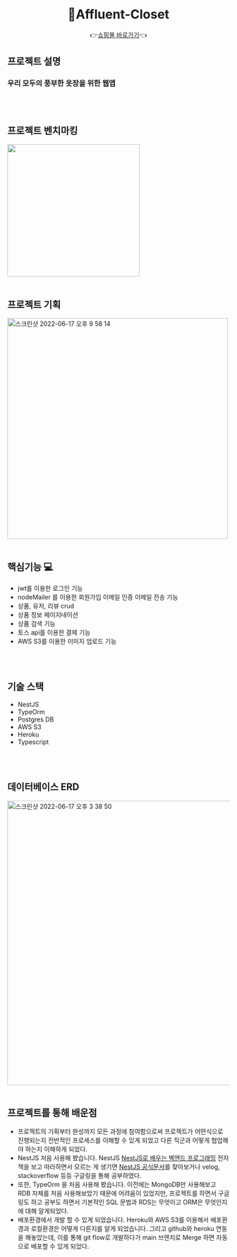 <div align = "center">

  # 🛒Affluent-Closet
  
  👉<a href="https://affluent-closet.netlify.app/">쇼핑몰 바로가기</a>👈
 
</div>

## 프로젝트 설명

### 우리 모두의 풍부한 옷장을 위한 웹앱

<br/>
<br/>

## 프로젝트 벤치마킹

<img src="https://user-images.githubusercontent.com/67010993/174297492-cd41aa45-3886-4075-a764-76c67cc12dd6.png" width="300px"/>

<br/>
<br/>

## 프로젝트 기획

<img width="500" alt="스크린샷 2022-06-17 오후 9 58 14" src="https://user-images.githubusercontent.com/67010993/174303005-658fe4df-3da9-4fca-b1eb-b020c50a5c26.png">

<br/>
<br/>

## 핵심기능 💻

* jwt를 이용한 로그인 기능
* nodeMailer 를 이용한 회원가입 이메일 인증 이메일 전송 기능
* 상품, 유저, 리뷰 crud
* 상품 정보 페이지네이션
* 상품 검색 기능
* 토스 api를 이용한 결제 기능
* AWS S3를 이용한 이미지 업로드 기능

<br/>
<br/>

## 기술 스택

* NestJS
* TypeOrm
* Postgres DB
* AWS S3
* Heroku
* Typescript

<br/>
<br/>

## 데이터베이스 ERD

<img width="644" alt="스크린샷 2022-06-17 오후 3 38 50" src="https://user-images.githubusercontent.com/67010993/174240464-55a3e7e2-5f86-470b-94ce-b46fd7c37684.png">

<br/>
<br/>

## 프로젝트를 통해 배운점

* 프로젝트의 기획부터 완성까지 모든 과정에 참여함으로써 프로젝트가 어떤식으로 진행되는지 전반적인 프로세스를 이해할 수 있게 되었고 다른 직군과 어떻게 협업해야 하는지 이해하게 되었다.
* NestJS 처음 사용해 봤습니다. NestJS <a href="https://wikidocs.net/book/7059">NestJS로 배우는 벡엔드 프로그래밍</a> 전자책을 보고 따라하면서 모르는 게 생기면 <a href="https://docs.nestjs.com/">NestJS 공식문서</a>를 찾아보거나 velog, stackoverflow 등등 구글링을 통해 공부하였다.
* 또한, TypeOrm 을 처음 사용해 봤습니다. 이전에는 MongoDB만 사용해보고 RDB 자체를 처음 사용해보았기 때문에 어려움이 있었지만, 프로젝트를 하면서 구글링도 하고 공부도 하면서 기본적인 SQL 문법과 RDS는 무엇이고 ORM은 무엇인지에 대해 알게되었다.
* 배포환경에서 개발 할 수 있게 되었습니다. Heroku와 AWS S3를 이용해서 배포환경과 로컬환경은 어떻게 다른지를 알게 되었습니다. 그리고 github와 heroku 연동을 해놓았는데, 이를 통해 git flow로 개발하다가 main 브렌치로 Merge 하면 자동으로 배포할 수 있게 되었다. 

